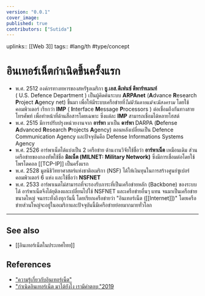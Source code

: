 ```yaml
---
version: "0.0.1"
cover_image:
published: true
contributors: ["Sutida"]
---
```

uplinks:: [[Web 3]]
tags:: #lang/th #type/concept

# อินเทอร์เน็ตกำเนิดขึ้นครั้งแรก
- พ.ศ. 2512 องค์กรทางทหารของสหรัฐอเมริกา **ยู.เอส.ดีเฟนซ์ ดีพาร์ทเมนท์**        
  ( U.S. Defence Department ) เป็นผู้คิดค้นระบบ **ARPAnet** (**A**dvance **R**esearch **P**roject **A**gency  net) ขึ้นมา เพื่อให้มีระบบเครือข่ายที่*ไม่มีวันตายแม้จะมีสงคราม* โดยใช้คอมพิวเตอร์ เรียกว่า **IMP** ( **I**nterface **M**essage **P**rocessors ) ต่อเชื่อมถึงกันทางสายโทรศัพท์ เพื่อทำหน้าที่ด้านสื่อสารโดยเฉพาะ ซึ่งแต่ละ **IMP** สามารถเชื่อมได้หลายโฮสต์	
- พ.ศ. 2515 มีการปรับปรุงหน่วยงานจาก **อาร์พา** มาเป็น **ดาร์พา** DARPA (**D**efense **A**dvanced **R**esearch **P**rojects **A**gency) ตอนหลังเปลี่ยนเป็น Defence Communication  Agency และปัจจุบันคือ Defense Informations Systems Agency
- พ.ศ. 2526 อาร์พาเน็ตได้แบ่งเป็น 2 เครือข่าย ด้านงานวิจัยใช้ชื่อว่า **อาร์พาเน็ต** เหมือนเดิม ส่วนเครือข่ายของกองทัพใช้ชื่อ **มิลเน็ต (MILNET: Military Network)** ซึ่งมีการเชื่อมต่อโดยใช้โพรโตคอล [[TCP-IP]] เป็นครั้งแรก
- พ.ศ. 2528 มูลนิธิวิทยาศาสตร์แห่งชาติอเมริกา (NSF) ได้ให้เงินทุนในการสร้างศูนย์ซูเปอร์คอมพิวเตอร์ 6 แห่ง และใช้ชื่อว่า **NSFNET** 
- พ.ศ. 2533 อาร์พาเนตไม่สามารถที่จะรองรับภาระที่เป็นเครือข่ายหลัก (Backbone) ของระบบได้ อาร์พาเน็ตจึงได้ยุติลงและเปลี่ยนไปใช้ NSFNET และเครือข่ายอื่นๆ แทน จนมาเป็นเครือข่ายขนาดใหญ่ จนกระทั่งถึงทุกวันนี้ โดยเรียกเครือข่ายว่า "อินเทอร์เน็ต ([[Internet]])" โดยเครือข่ายส่วนใหญ่จะอยู่ในอเมริกาและปัจจุบันนี้มีเครือข่ายย่อยมากมายทั่วโลก

---
## See also
- [[อินเทอร์เน็ตในประเทศไทย]]
## References
- ["ความรู้เกี่ยวกับอินเทอร์เน็ต"](http://www.bkp-ssk.ac.th/html/001.htm)
- ["กำเนิดอินเทอร์เน็ต มาได้ยังไง เรามีคำตอบ,"2019](https://www.bullvpn.com/th/blog/detail/history-of-the-internet)
